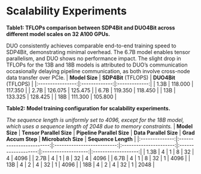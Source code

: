 # Scalability Experiments
**Table1: TFLOPs comparison between SDP4Bit and DUO4Bit across different model scales on 32 A100 GPUs.** 

DUO consistently achieves comparable end-to-end training speed to SDP4Bit, demonstrating minimal overhead. The 6.7B model enables tensor parallelism, and DUO shows no performance impact. The slight drop in TFLOPs for the 13B and 18B models is attributed to DUO’s communication occasionally delaying pipeline communication, as both involve cross-node data transfer over PCIe.
| **Model Size** | **SDP4Bit** (TFLOPS) | **DUO4Bit** (TFLOPS) |
|:----------------:|:-------------:|:-------------:|
| 1.3B           | 118.000     | 117.350     |
| 2.7B           | 126.075     | 125.475     |
| 6.7B           | 119.350     | 118.450     |
| 13B            | 133.325     | 128.425     |
| 18B            | 111.300     | 105.800     |

**Table2: Model training configuration for scalability experiments.**

*The sequence length is uniformly set to 4096, except for the 18B model, which uses a sequence length of 2048 due to memory constraints.*
| **Model Size** | **Tensor Parallel Size** | **Pipeline Parallel Size** | **Data Parallel Size** | **Grad Accum Step** | **Microbatch Size** | **Sequence Length** |
|:--------------:|:------------------------:|:--------------------------:|:----------------------:|:-------------------:|:-------------------:|:-------------------:|
| 1.3B           | 4                        | 1                          | 8                      | 32                  | 4                   | 4096                |
| 2.7B           | 4                        | 1                          | 8                      | 32                  | 4                   | 4096                |
| 6.7B           | 4                        | 1                          | 8                      | 32                  | 1                   | 4096                |
| 13B            | 4                        | 2                          | 4                      | 32                  | 1                   | 4096                |
| 18B            | 4                        | 2                          | 4                      | 32                  | 1                   | 2048                |

